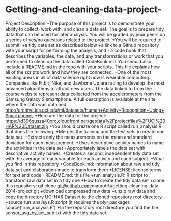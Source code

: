 # Getting-and-cleaning-data-project-
Project Description
 +The purpose of this project is to demonstrate your ability to collect, work with, and clean a data set. The goal is to prepare tidy data that can be used for later analysis. You will be graded by your peers on a series of yes/no questions related to the project.
 +You will be required to submit:
 +a tidy data set as described below
 +a link to a Github repository with your script for performing the analysis, and
 +a code book that describes the variables, the data, and any transformations or work that you performed to clean up the data called CodeBook.md. You should also include a README.md in the repo with your scripts. This file explains how all of the scripts work and how they are connected.
 +One of the most exciting areas in all of data science right now is wearable computing. Companies like Fitbit, Nike, and Jawbone Up are racing to develop the most advanced algorithms to attract new users. The data linked to from the course website represent data collected from the accelerometers from the Samsung Galaxy S smartphone. A full description is available at the site where the data was obtained: http://archive.ics.uci.edu/ml/datasets/Human+Activity+Recognition+Using+Smartphones
 +Here are the data for the project: https://d396qusza40orc.cloudfront.net/getdata%2Fprojectfiles%2FUCI%20HAR%20Dataset.zip
 +You should create one R script called run_analysis.R that does the following.
 +Merges the training and the test sets to create one data set.
 +Extracts only the measurements on the mean and standard deviation for each measurement.
 +Uses descriptive activity names to name the activities in the data set
 +Appropriately labels the data set with descriptive activity names.
 +Creates a second, independent tidy data set with the average of each variable for each activity and each subject.
 +What you find in this repository
 +CodeBook.md: information about raw and tidy data set and elaboration made to transform them
 +LICENSE: license terms for text and code
 +README.md: this file
 +run_analysis.R: R script to transform raw data set in a tidy one
 +How to create the tidy data set
 +clone this repository: git clone git@github.com:maurotrb/getting-cleaning-data-2014-project.git
 +download compressed raw data
 +unzip raw data and copy the directory UCI HAR Dataset to the cloned repository root directory
 +source run_analisys.R script (it requires the plyr package): source('run_analysis.R')
 +In the repository root directory you find the file sensor_avg_by_act_sub.txt with the tidy data set.
